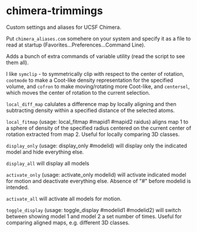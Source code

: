 # chimera-trimmings

Custom settings and aliases for UCSF Chimera.

Put `chimera_aliases.com` somehere on your system and specify it as a file to read at startup (Favorites...Preferences...Command Line).

Adds a bunch of extra commands of variable utility (read the script to see them all).

I like `symclip` - to symmetrically clip with respect to the center of rotation, `cootmode` to make a Coot-like density representation for the specified volume, and `cofron` to make moving/rotating more Coot-like, and `centersel`, which moves the center of rotation to the current selection.

`local_diff_map` calulates a difference map by locally aligning and then subtracting density within a specified distance of the selected atoms.

`local_fitmap` (usage: local_fitmap #mapid1 #mapid2 raidus) aligns map 1 to a sphere of density of the specified radius centered on the current center of rotation extracted from map 2. Useful for locally comparing 3D classes.

`display_only` (usage: display_only #modelid) will display only the indicated model and hide everything else.

`display_all` will display all models

`activate_only` (usage: activate_only modelid) will activate indicated model for motion and deactivate everything else. Absence of "#" before modelid is intended.

`activate_all` will activate all models for motion.

`toggle_display` (usage: toggle_display #modelid1 #modelid2) will switch between showing model 1 and model 2 a set number of times. Useful for comparing aligned maps, e.g. different 3D classes.


